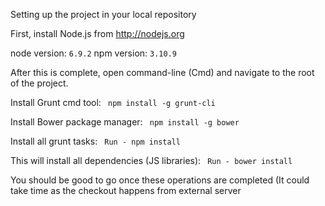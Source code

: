 Setting up the project in your local repository

First, install Node.js from http://nodejs.org 

node version: `6.9.2`
npm version: `3.10.9`


After this is complete, open command-line (Cmd) and navigate to the root of the project.

Install Grunt cmd tool: ``` npm install -g grunt-cli```

Install Bower package manager: ``` npm install -g bower```

Install all grunt tasks: ``` Run - npm install```

This will install all dependencies (JS libraries): ``` Run - bower install```

You should be good to go once these operations are completed (It could take time as the checkout happens from external server
